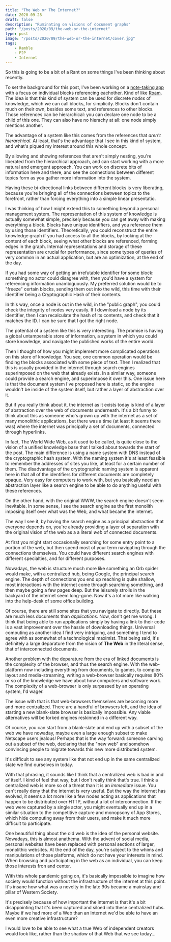 ```yaml
---
title: "The Web or The Internet?"
date: 2020-09-28
draft: false
description: "Ruminating on visions of document graphs"
path: "/posts/2020/09/the-web-or-the-internet"
type: post
image: "/posts/2020/09/the-web-or-the-internet/cover.jpg"
tags:
    - Ramble
    - P2P
    - Internet
---
```


So this is going to be a bit of a Rant on some things I've been thinking about recently.

To set the background for this post, I've been working on a [note-taking app](https://github.com/cronokirby/bubble)
with a focus on individual blocks referencing eachother. Kind of like [Roam](https://roamresearch.com).
The idea is that this kind of system can be used for discrete *nodes* of knowledge, which
we can call blocks, for simplicity. Blocks don't contain much on their own, besides some text, and
references to other blocks. Those references can be hierarchical: you can declare one node to be a
child of this one. They can also have no hierachy at all: one node simply mentions another.

The advantage of a system like this comes from the references that *aren't hierarchical*. At least,
that's the advantage that I see in this kind of system, and what's piqued my interest
around this whole concept.

By allowing and showing references that aren't simply nesting, you're liberated from
the hierarchical approach, and can start working with a more natural and emergent
approach. You can work on discrete bits of information here and there, and see the connections
between different topics form as you gather more information into the system.

Having these bi-directional links between different blocks is very liberating, because you're
bringing all of the connections between topics to the forefront, rather than forcing
everything into a simple linear presentatio.

I was thinking of how I might extend this to something beyond a personal management system.
The representation of this system of knowledge is actually somewhat simple, precisely because
you can get away with making everything a block. Blocks have unique identifiers, and you reference
them by using those identifiers. Theoretically, you could reconstruct the entire knowledge
graph if you had access to all the blocks, by looking at the content of each block, seeing
what other blocks are referenced, forming edges in the graph. Internal representations
and storage of these representation are crucial for performance, since some types of queries
of very common in an actual application, but are an optimization, at the end of the day.

If you had some way of getting an irrefutable identifier for some block: something no
actor could disagree with, then you'd have a system for referencing information
unambiguously. My preferred solution would be to "freeze" certain blocks, sending them
out into the wild, this time with their identifier being a Cryptographic Hash of their contents.

In this way, once a node is out in the wild, in the "public graph", you could check the integrity
of nodes very easily. If I download a node by its identifier, then I can recalculate the hash
of its contents, and check that it matches the ID. I can be sure that I got the right node.

The potential of a system like this is very interesting. The promise is having a global untamperable
store of information, a system in which you could store knowledge, and navigate the
published works of the entire world.

Then I thought of how you might implement more complicated operations on this store
of knowledge. You see, one common operation would be finding the blocks associated
with some piece of text. Then I realized that this is usually provided in
the internet through search engines superimposed on the web that already exists. In a similar way,
someone could provide a search engine, and superimpose it over this. One issue here is that the document
system I've proposed here is static, so the engine wouldn't be inside of the system itself, but rather a layer
of abstraction over it.

But if you really think about it, the internet as it exists today is kind of a layer of abstraction over the
web of documents underneath. It's a bit funny to think about this as someone who's grown up with
the internet as a set of many monolithic applications, but there was a time (at least it seems there was)
where the internet was principally a set of documents, connected through hyperlinks.

In fact, The World Wide Web, as it used to be called, is quite close to the vision of a unified knowledge
base that I talked about towards the start of the post. The main difference is using
a name system with DNS instead of the cryptographic hash system. With the naming system
it's at least feasible to remember the addresses of sites you like, at least for a certain number of them.
The disadvantage of the cryptographic naming system is apparent here in that all of
the identifiers for different documents are completely opaque. Very easy for computers to work with,
but you basically need an abstraction layer like a search engine to be able to do anything useful
with these references.

On the other hand, with the original WWW, the search engine doesn't seem inevitable. In some sense,
I see the search engine as the first monolith imposing itself over what was the Web, and what became
the internet.

The way I see it, by having the search engine as a principal abstraction that everyone depends on,
you're already providing a layer of separation with the original vision of the web as a
a literal *web* of connected documents.

At first you might start occasionally searching for some entry point to a portion of the web,
but then spend most of your term navigating through the connections themselves. You could have
different search engines with different specialties, and for different purposes.

Nowadays, the web is structure much more like something an Orb spider would make, with a centralized hub,
being Google, the principal search engine. The depth of connections you end up reaching
is quite shallow, most interactions with the internet come through searching something, and then maybe
going a few pages deep. But the leisurely strolls in the backyard of the internet seem long-gone. Now it's
a lot more like walking into the help-desk of some office building.

Of course, there are still some sites that you navigate to directly. But these are much less documents
than *applications*. Now, don't get me wrong. I think that being able to run applications simply
by having a link to their code is a vast improvement over the hassle of downloading things. Universal
computing as another idea I find very intriguing, and something I tend to agree
with as somewhat of a technological maximist. That being said, it's definitely a large deparature from the vision of **The Web**
in the literal sense, that of interconnected documents. 

Another problem with the deparature from the era of linked documents is the complexity
of the browser, and thus the search engine. With the web-platform now including
everything from documents, to games, to complex layout and media-streaming, writing a web-browser
basically requires 80% or so of the knowledge we have about how computers and software work.
The complexity of a web-browser is only surpassed by an operating system, I'd wager.

The issue with that is that web-browsers themselves are becoming more and more centralized. There are a
handful of browsers left, and the idea of starting a new blank-slate browser is basically impossible.
Any viable alternatives will be forked engines reskinned in a different way.

Of course, you can start from a blank-slate and end up with a subset of the web we have nowaday,
maybe even a large enough subset to make Netscape users jealous!
Perhaps that is the way forward: someone carving out a subset of the web, declaring that
the "new web" and somehow convincing people to migrate towards this new more distributed system.

It's difficult to see any system like that not end up in the same centralized state we find ourselves in today.

With that phrasing, it sounds like I think that a centralized web is bad in and of itself.
I kind of feel that way, but I don't really think that's true. I think a centralized
web is more so of a threat than it is an *immediate* issue. You can't really deny that the internet
is very useful. But the way the internet has evolved, it seems a lot more like a few nodes
acting as applications that happen to be distributed over HTTP, without a lot of interconnection.
If the web were captured by a single actor, you might eventually end up in a similar situation
to the competitive capture and monopsony of App Stores, which hide computing away from their users,
and make it much more difficult to participate.

One beautiful thing about the old web is the idea of the personal website. Nowadays, this is
almost anathema. With the advent of social media, personal websites have been replaced
with personal sections of larger, monolithic websites. At the end of the day, you're subject
to the whims and manipulations of those platforms, which do not have your interests in mind.
When browsing and participating in the web as an individual, you can keep those interests
fron and center.

With this whole pandemic going on, it's basically impossible to imagine how society
would function without the infrastructure of the internet at this point. It's insane
how what was a novelty in the late 90s became a mainstay and pillar of Western Society.

It's precisely because of how important the internet is that it's a bit disappointing
that it's been captured and siloed into these centralized hubs. Maybe if we had more of a Web
than an Internet we'd be able to have an even more creative infrastructure?

I would love to be able to see what a true Web of independent creators would look like,
rather than the shadow of that Web that we see today...
